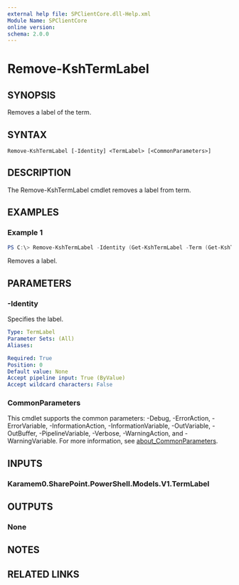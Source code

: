 ```yaml
---
external help file: SPClientCore.dll-Help.xml
Module Name: SPClientCore
online version:
schema: 2.0.0
---
```


# Remove-KshTermLabel

## SYNOPSIS
Removes a label of the term.

## SYNTAX

```
Remove-KshTermLabel [-Identity] <TermLabel> [<CommonParameters>]
```

## DESCRIPTION
The Remove-KshTermLabel cmdlet removes a label from term.

## EXAMPLES

### Example 1
```powershell
PS C:\> Remove-KshTermLabel -Identity (Get-KshTermLabel -Term (Get-KshTerm -TermSet (Get-KshTermSet -TermGroup (Get-KshTermGroup -TermGroupName 'Company') -TermSetName 'Department') -TermName 'Human Resources') -LabelName 'HR')
```

Removes a label.

## PARAMETERS

### -Identity
Specifies the label.

```yaml
Type: TermLabel
Parameter Sets: (All)
Aliases:

Required: True
Position: 0
Default value: None
Accept pipeline input: True (ByValue)
Accept wildcard characters: False
```

### CommonParameters
This cmdlet supports the common parameters: -Debug, -ErrorAction, -ErrorVariable, -InformationAction, -InformationVariable, -OutVariable, -OutBuffer, -PipelineVariable, -Verbose, -WarningAction, and -WarningVariable. For more information, see [about_CommonParameters](http://go.microsoft.com/fwlink/?LinkID=113216).

## INPUTS

### Karamem0.SharePoint.PowerShell.Models.V1.TermLabel

## OUTPUTS

### None

## NOTES

## RELATED LINKS
